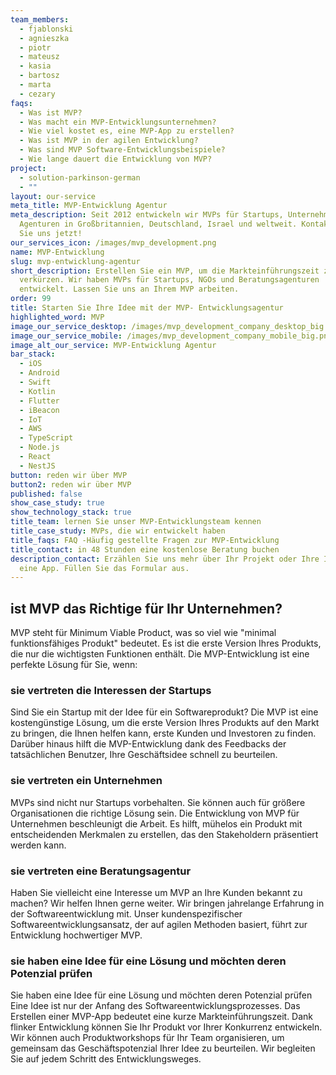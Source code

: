 ```yaml
---
team_members:
  - fjablonski
  - agnieszka
  - piotr
  - mateusz
  - kasia
  - bartosz
  - marta
  - cezary
faqs:
  - Was ist MVP?
  - Was macht ein MVP-Entwicklungsunternehmen?
  - Wie viel kostet es, eine MVP-App zu erstellen?
  - Was ist MVP in der agilen Entwicklung?
  - Was sind MVP Software-Entwicklungsbeispiele?
  - Wie lange dauert die Entwicklung von MVP?
project:
  - solution-parkinson-german
  - ""
layout: our-service
meta_title: MVP-Entwicklung Agentur
meta_description: Seit 2012 entwickeln wir MVPs für Startups, Unternehmen und
  Agenturen in Großbritannien, Deutschland, Israel und weltweit. Kontaktieren
  Sie uns jetzt!
our_services_icon: /images/mvp_development.png
name: MVP-Entwicklung
slug: mvp-entwicklung-agentur
short_description: Erstellen Sie ein MVP, um die Markteinführungszeit zu
  verkürzen. Wir haben MVPs für Startups, NGOs und Beratungsagenturen
  entwickelt. Lassen Sie uns an Ihrem MVP arbeiten.
order: 99
title: Starten Sie Ihre Idee mit der MVP- Entwicklungsagentur
highlighted_word: MVP
image_our_service_desktop: /images/mvp_development_company_desktop_big.png
image_our_service_mobile: /images/mvp_development_company_mobile_big.png
image_alt_our_service: MVP-Entwicklung Agentur
bar_stack:
  - iOS
  - Android
  - Swift
  - Kotlin
  - Flutter
  - iBeacon
  - IoT
  - AWS
  - TypeScript
  - Node.js
  - React
  - NestJS
button: reden wir über MVP
button2: reden wir über MVP
published: false
show_case_study: true
show_technology_stack: true
title_team: lernen Sie unser MVP-Entwicklungsteam kennen
title_case_study: MVPs, die wir entwickelt haben
title_faqs: FAQ -Häufig gestellte Fragen zur MVP-Entwicklung
title_contact: in 48 Stunden eine kostenlose Beratung buchen
description_contact: Erzählen Sie uns mehr über Ihr Projekt oder Ihre Idee für
  eine App. Füllen Sie das Formular aus.
---
```

## ist MVP das Richtige für Ihr Unternehmen?

MVP steht für Minimum Viable Product, was so viel wie "minimal funktionsfähiges Produkt" bedeutet. Es ist die erste Version Ihres Produkts, die nur die wichtigsten Funktionen enthält. Die MVP-Entwicklung ist eine perfekte Lösung für Sie, wenn:

### sie vertreten die Interessen der Startups

Sind Sie ein Startup mit der Idee für ein Softwareprodukt? Die MVP ist eine kostengünstige Lösung, um die erste Version Ihres Produkts auf den Markt zu bringen, die Ihnen helfen kann, erste Kunden und Investoren zu finden. Darüber hinaus hilft die MVP-Entwicklung dank des Feedbacks der tatsächlichen Benutzer, Ihre Geschäftsidee schnell zu beurteilen.

### sie vertreten ein Unternehmen

MVPs sind nicht nur Startups vorbehalten. Sie können auch für größere Organisationen die richtige Lösung sein. Die Entwicklung von MVP für Unternehmen beschleunigt die Arbeit. Es hilft, mühelos ein Produkt mit entscheidenden Merkmalen zu erstellen, das den Stakeholdern präsentiert werden kann.

### sie vertreten eine Beratungsagentur

Haben Sie vielleicht eine Interesse um MVP an Ihre Kunden bekannt zu machen? Wir helfen Ihnen gerne weiter. Wir bringen jahrelange Erfahrung in der Softwareentwicklung mit. Unser kundenspezifischer Softwareentwicklungsansatz, der auf agilen Methoden basiert, führt zur Entwicklung hochwertiger MVP.

### sie haben eine Idee für eine Lösung und möchten deren Potenzial prüfen

Sie haben eine Idee für eine Lösung und möchten deren Potenzial prüfen
Eine Idee ist nur der Anfang des Softwareentwicklungsprozesses. Das Erstellen einer MVP-App bedeutet eine kurze Markteinführungszeit. Dank flinker Entwicklung können Sie Ihr Produkt vor Ihrer Konkurrenz entwickeln. Wir können auch Produktworkshops für Ihr Team organisieren, um gemeinsam das Geschäftspotenzial Ihrer Idee zu beurteilen. Wir begleiten Sie auf jedem Schritt des Entwicklungsweges.